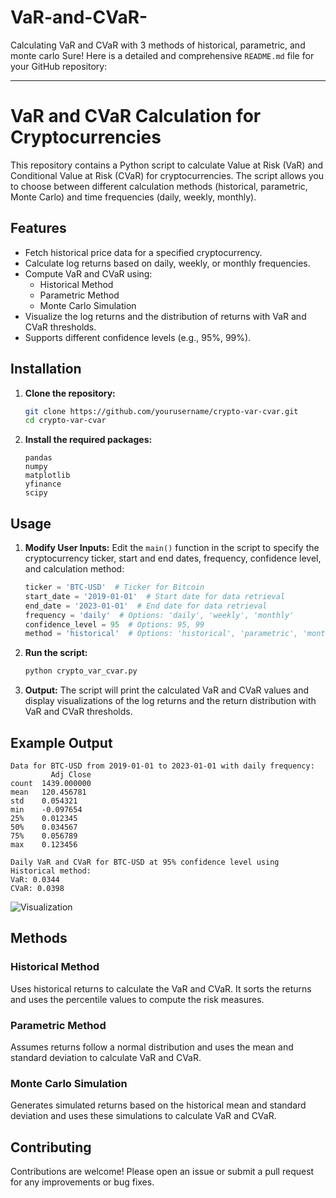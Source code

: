# VaR-and-CVaR-
Calculating VaR and CVaR with 3 methods of historical, parametric, and monte carlo
Sure! Here is a detailed and comprehensive `README.md` file for your GitHub repository:

---

# VaR and CVaR Calculation for Cryptocurrencies

This repository contains a Python script to calculate Value at Risk (VaR) and Conditional Value at Risk (CVaR) for cryptocurrencies. The script allows you to choose between different calculation methods (historical, parametric, Monte Carlo) and time frequencies (daily, weekly, monthly).

## Features

- Fetch historical price data for a specified cryptocurrency.
- Calculate log returns based on daily, weekly, or monthly frequencies.
- Compute VaR and CVaR using:
  - Historical Method
  - Parametric Method
  - Monte Carlo Simulation
- Visualize the log returns and the distribution of returns with VaR and CVaR thresholds.
- Supports different confidence levels (e.g., 95%, 99%).

## Installation

1. **Clone the repository:**
   ```bash
   git clone https://github.com/yourusername/crypto-var-cvar.git
   cd crypto-var-cvar
   ```

2. **Install the required packages:**
   ```
   pandas
   numpy
   matplotlib
   yfinance
   scipy
   ```

## Usage

1. **Modify User Inputs:**
   Edit the `main()` function in the script to specify the cryptocurrency ticker, start and end dates, frequency, confidence level, and calculation method:
   ```python
   ticker = 'BTC-USD'  # Ticker for Bitcoin
   start_date = '2019-01-01'  # Start date for data retrieval
   end_date = '2023-01-01'  # End date for data retrieval
   frequency = 'daily'  # Options: 'daily', 'weekly', 'monthly'
   confidence_level = 95  # Options: 95, 99
   method = 'historical'  # Options: 'historical', 'parametric', 'monte carlo'
   ```

2. **Run the script:**
   ```bash
   python crypto_var_cvar.py
   ```

3. **Output:**
   The script will print the calculated VaR and CVaR values and display visualizations of the log returns and the return distribution with VaR and CVaR thresholds.

## Example Output

```
Data for BTC-USD from 2019-01-01 to 2023-01-01 with daily frequency:
         Adj Close
count  1439.000000
mean   120.456781
std    0.054321
min    -0.097654
25%    0.012345
50%    0.034567
75%    0.056789
max    0.123456

Daily VaR and CVaR for BTC-USD at 95% confidence level using Historical method:
VaR: 0.0344
CVaR: 0.0398
```

![Visualization](path/to/your/visualization.png)

## Methods

### Historical Method
Uses historical returns to calculate the VaR and CVaR. It sorts the returns and uses the percentile values to compute the risk measures.

### Parametric Method
Assumes returns follow a normal distribution and uses the mean and standard deviation to calculate VaR and CVaR.

### Monte Carlo Simulation
Generates simulated returns based on the historical mean and standard deviation and uses these simulations to calculate VaR and CVaR.

## Contributing

Contributions are welcome! Please open an issue or submit a pull request for any improvements or bug fixes.
